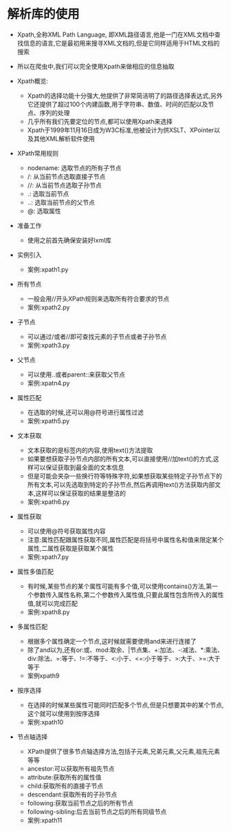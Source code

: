# 解析库的使用
- Xpath,全称XML Path Language, 即XML路径语言,他是一门在XML文档中查找信息的语言,它是最初用来搜寻XML文档的,但是它同样适用于HTML文档的搜索
- 所以在爬虫中,我们可以完全使用Xpath来做相应的信息抽取
- Xpath概览:
    - Xpath的选择功能十分强大,他提供了非常简洁明了的路径选择表达式,另外它还提供了超过100个内建函数,用于字符串、数值、时间的匹配以及节点、序列的处理
    - 几乎所有我们先要定位的节点,都可以使用Xpath来选择
    - Xpath于1999年11月16日成为W3C标准,他被设计为供XSLT、XPointer以及其他XML解析软件使用
    
- XPath常用规则
    - nodename: 选取节点的所有子节点
    - /: 从当前节点选取直接子节点
    - //: 从当前节点选取子孙节点
    - .: 选取当前节点
    - ..: 选取当前节点的父节点
    - @: 选取属性
    
- 准备工作
    - 使用之前首先确保安装好lxml库
    
- 实例引入
    - 案例:xpath1.py
- 所有节点
    - 一般会用//开头XPath规则来选取所有符合要求的节点
    - 案例:xpath2.py
- 子节点
    - 可以通过/或者//即可查找元素的子节点或者子孙节点
    - 案例:xpath3.py
- 父节点
    - 可以使用..或者parent::来获取父节点
    - 案例:xpatn4.py
- 属性匹配
    - 在选取的时候,还可以用@符号进行属性过滤
    - 案例:xpath5.py
- 文本获取
    - 文本获取的是标签内的内容,使用text()方法提取
    - 如果要想获取子孙节点内部的所有文本,可以直接使用//加text()的方式,这样可以保证获取到最全面的文本信息
    - 但是可能会夹杂一些换行符等特殊字符,如果想获取某些特定子孙节点下的所有文本,可以先选取到特定的子孙节点,然后再调用text()方法获取内部文本,这样可以保证获取的结果是整洁的
    - 案例:xpath6.py
- 属性获取
    - 可以使用@符号获取属性内容
    - 注意:属性匹配跟属性获取不同,属性匹配是将括号中属性名和值来限定某个属性,二属性获取是获取某个属性
    - 案例:xpath7.py
- 属性多值匹配
    - 有时候,某些节点的某个属性可能有多个值,可以使用contains()方法,第一个参数传入属性名称,第二个参数传入属性值,只要此属性包含所传入的属性值,就可以完成匹配
    - 案例:xpath8.py
- 多属性匹配
    - 根据多个属性确定一个节点,这时候就需要使用and来进行连接了
    - 除了and以为,还有or:或、mod:取余、|节点集、+:加法、-:减法、*:乘法、div:除法、=:等于、!=:不等于、<:小于、<=:小于等于、>:大于、>=:大于等于
    - 案例xpath9
- 按序选择
    - 在选择的时候某些属性可能同时匹配多个节点,但是只想要其中的某个节点,这个就可以使用到按序选择
    - 案例:xpath10 
- 节点轴选择
    - XPath提供了很多节点轴选择方法,包括子元素,兄弟元素,父元素,祖先元素等等
    - ancestor:可以获取所有祖先节点
    - attribute:获取所有的属性值
    - child:获取所有的直接子节点
    - descendant:获取所有的子孙节点
    - following:获取当前节点之后的所有节点
    - following-sibling:后去当前节点之后的所有同级节点
    - 案例:xpath11
    